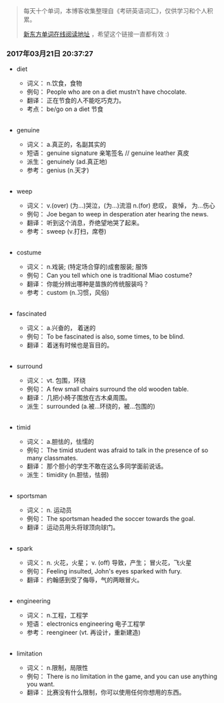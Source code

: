 > 每天十个单词，本博客收集整理自《考研英语词汇》，仅供学习和个人积累。
>
> [新东方单词在线阅读地址](http://download.dogwood.com.cn/online/kychlx/iPhone.html) ，希望这个链接一直都有效 :)

### 2017年03月21日 20:37:27

- diet
  * 词义：  n.饮食，食物
  * 例句：  People who are on a diet mustn't have chocolate.
  * 翻译：  正在节食的人不能吃巧克力。
  * 考点：  be/go on a diet 节食
  <br>

- genuine
  * 词义：  a.真正的，名副其实的
  * 短语：  genuine signature 亲笔签名 // genuine leather 真皮
  * 派生：  genuinely (ad.真正地)
  * 参考：  genius (n.天才)
  <br>

- weep
  * 词义：  v.(over) (为...)哭泣，(为...)流泪  n.(for) 悲叹， 哀悼， 为...伤心
  * 例句：  Joe began to weep in desperation ater hearing the news.
  * 翻译：  听到这个消息，乔绝望地哭了起来。
  * 参考：  sweep (v.打扫，席卷)
  <br>

- costume
  * 词义：  n.戏装; (特定场合穿的)成套服装; 服饰
  * 例句：  Can you tell which one is traditional Miao costume?
  * 翻译：  你能分辨出哪种是苗族的传统服装吗？
  * 参考：  custom (n.习惯，风俗)
  <br>

- fascinated
  * 词义：  a.兴奋的， 着迷的
  * 例句：  To be fascinated is also, some times, to be blind.
  * 翻译：  着迷有时候也是盲目的。
  <br>

- surround
  * 词义：  vt. 包围，环绕
  * 例句：  A few small chairs surround the old wooden table.
  * 翻译：  几把小椅子围放在古木桌周围。
  * 派生：  surrounded (a.被...环绕的，被...包围的)
  <br>

- timid
  * 词义：  a.胆怯的，怯懦的
  * 例句：  The timid student was afraid to talk in the presence of so many classmates.
  * 翻译：  那个胆小的学生不敢在这么多同学面前说话。
  * 派生：  timidity (n.胆怯，怯弱)
  <br>

- sportsman
  * 词义：  n. 运动员
  * 例句：  The sportsman headed the soccer towards the goal.
  * 翻译：  运动员用头将球顶向球门。
  <br>

- spark
  * 词义：  n. 火花，火星； v. (off) 导致，产生； 冒火花，飞火星
  * 例句：  Feeling insulted, John's eyes sparked with fury.
  * 翻译：  约翰感到受了侮辱，气的两眼冒火。
  <br>

- engineering
  * 词义：  n.工程，工程学
  * 短语：  electronics engineering 电子工程学
  * 参考：  reengineer (vt. 再设计，重新建造)
  <br>

- limitation
  * 词义：  n.限制，局限性
  * 例句：  There is no limitation in the game, and you can use anything you want.
  * 翻译：  比赛没有什么限制，你可以使用任何你想用的东西。
  <br>